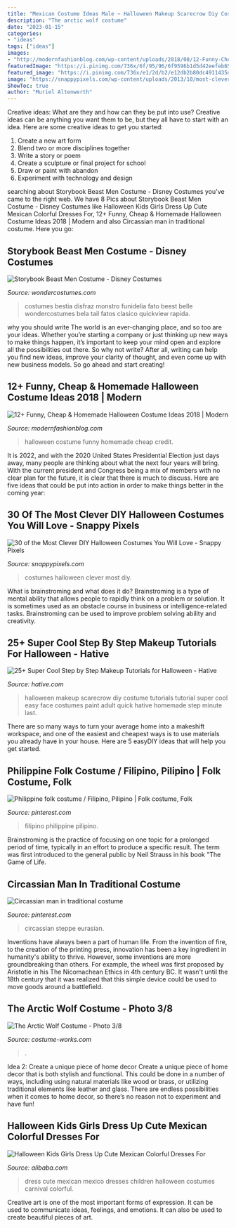 ```yaml
---
title: "Mexican Costume Ideas Male ~ Halloween Makeup Scarecrow Diy Costume Tutorials Tutorial Super Cool Easy Face Costumes Paint Adult Quick Hative Homemade Step Minute Last"
description: "The arctic wolf costume"
date: "2023-01-15"
categories:
- "ideas"
tags: ["ideas"]
images:
- "http://modernfashionblog.com/wp-content/uploads/2018/08/12-Funny-Cheap-Homemade-Halloween-Costume-Ideas-2018-13.jpg"
featuredImage: "https://i.pinimg.com/736x/6f/95/96/6f9596b1d5d42eefeb6569fd970a8306.jpg"
featured_image: "https://i.pinimg.com/736x/e1/2d/b2/e12db2b80dc4911435d2d48c980f6be2.jpg"
image: "https://snappypixels.com/wp-content/uploads/2013/10/most-clever-halloween-costumes-ever-27.jpg"
ShowToc: true
author: "Muriel Altenwerth"
---
```



Creative ideas: What are they and how can they be put into use?
Creative ideas can be anything you want them to be, but they all have to start with an idea. Here are some creative ideas to get you started: 
1. Create a new art form 
2. Blend two or more disciplines together 
3. Write a story or poem 
4. Create a sculpture or final project for school 
5. Draw or paint with abandon 
6. Experiment with technology and design 

	

		
searching about Storybook Beast Men Costume - Disney Costumes you've came to the right web. We have 8 Pics about Storybook Beast Men Costume - Disney Costumes like Halloween Kids Girls Dress Up Cute Mexican Colorful Dresses For, 12+ Funny, Cheap &amp; Homemade Halloween Costume Ideas 2018 | Modern and also Circassian man in traditional costume. Here you go:
		
    
## Storybook Beast Men Costume - Disney Costumes

<img loading=lazy src="https://img.wondercostumes.com/products/17-3/beast-men-costume.jpg" onerror="this.onerror=null;this.src='https://tse3.mm.bing.net/th?id=OIP.uY0t-WHznOkv_UiAowIVuQHaKX&amp;pid=15.1';" alt="Storybook Beast Men Costume - Disney Costumes">

_Source: wondercostumes.com_

>costumes bestia disfraz monstro funidelia fato beest belle wondercostumes bela tail fatos clasico quickview rapida. 

	

why you should write
The world is an ever-changing place, and so too are your ideas. Whether you’re starting a company or just thinking up new ways to make things happen, it’s important to keep your mind open and explore all the possibilities out there. So why not write? After all, writing can help you find new ideas, improve your clarity of thought, and even come up with new business models. So go ahead and start creating!

    
## 12+ Funny, Cheap &amp; Homemade Halloween Costume Ideas 2018 | Modern

<img loading=lazy src="http://modernfashionblog.com/wp-content/uploads/2018/08/12-Funny-Cheap-Homemade-Halloween-Costume-Ideas-2018-13.jpg" onerror="this.onerror=null;this.src='https://tse3.mm.bing.net/th?id=OIP.Sc0gCTtOHyvynAWbmrUgIQHaML&amp;pid=15.1';" alt="12+ Funny, Cheap &amp; Homemade Halloween Costume Ideas 2018 | Modern">

_Source: modernfashionblog.com_

>halloween costume funny homemade cheap credit. 

	

It is 2022, and with the 2020 United States Presidential Election just days away, many people are thinking about what the next four years will bring. With the current president and Congress being a mix of members with no clear plan for the future, it is clear that there is much to discuss. Here are five ideas that could be put into action in order to make things better in the coming year: 

    
## 30 Of The Most Clever DIY Halloween Costumes You Will Love - Snappy Pixels

<img loading=lazy src="https://snappypixels.com/wp-content/uploads/2013/10/most-clever-halloween-costumes-ever-27.jpg" onerror="this.onerror=null;this.src='https://tse4.mm.bing.net/th?id=OIP.CvqAwfwmJdFkaXlA03n_bgAAAA&amp;pid=15.1';" alt="30 of the Most Clever DIY Halloween Costumes You Will Love - Snappy Pixels">

_Source: snappypixels.com_

>costumes halloween clever most diy. 

	

What is brainstroming and what does it do?
Brainstroming is a type of mental ability that allows people to rapidly think on a problem or solution. It is sometimes used as an obstacle course in business or intelligence-related tasks. Brainstroming can be used to improve problem solving ability and creativity.

    
## 25+ Super Cool Step By Step Makeup Tutorials For Halloween - Hative

<img loading=lazy src="http://hative.com/wp-content/uploads/2015/10/costume-ideas-tutorials/21-diy-costume-ideas-tutorials-for-halloween.jpg" onerror="this.onerror=null;this.src='https://tse2.mm.bing.net/th?id=OIP.E9-CMhIV-2Kc8TsgXIbovwHaOA&amp;pid=15.1';" alt="25+ Super Cool Step by Step Makeup Tutorials for Halloween - Hative">

_Source: hative.com_

>halloween makeup scarecrow diy costume tutorials tutorial super cool easy face costumes paint adult quick hative homemade step minute last. 

	

There are so many ways to turn your average home into a makeshift workspace, and one of the easiest and cheapest ways is to use materials you already have in your house. Here are 5 easyDIY ideas that will help you get started.

    
## Philippine Folk Costume / Filipino, Pilipino | Folk Costume, Folk

<img loading=lazy src="https://i.pinimg.com/736x/6f/95/96/6f9596b1d5d42eefeb6569fd970a8306.jpg" onerror="this.onerror=null;this.src='https://tse2.mm.bing.net/th?id=OIP.hKPUYn_RxdMpSjBQv90EEAHaK2&amp;pid=15.1';" alt="Philippine folk costume / Filipino, Pilipino | Folk costume, Folk">

_Source: pinterest.com_

>filipino philippine pilipino. 

	

Brainstroming is the practice of focusing on one topic for a prolonged period of time, typically in an effort to produce a specific result. The term was first introduced to the general public by Neil Strauss in his book "The Game of Life.

    
## Circassian Man In Traditional Costume

<img loading=lazy src="https://i.pinimg.com/736x/e1/2d/b2/e12db2b80dc4911435d2d48c980f6be2.jpg" onerror="this.onerror=null;this.src='https://tse4.mm.bing.net/th?id=OIP.vAcxbtTdYO5JbW0KA0kGnwHaLn&amp;pid=15.1';" alt="Circassian man in traditional costume">

_Source: pinterest.com_

>circassian steppe eurasian. 

	

Inventions have always been a part of human life. From the invention of fire, to the creation of the printing press, innovation has been a key ingredient in humanity's ability to thrive. However, some inventions are more groundbreaking than others. For example, the wheel was first proposed by Aristotle in his The Nicomachean Ethics in 4th century BC. It wasn't until the 18th century that it was realized that this simple device could be used to move goods around a battlefield.

    
## The Arctic Wolf Costume - Photo 3/8

<img loading=lazy src="https://photos.costume-works.com/full/the_arctic_wolf1.jpg" onerror="this.onerror=null;this.src='https://tse1.mm.bing.net/th?id=OIP.pqyMLiJpErewTLkxKnAWjgHaKv&amp;pid=15.1';" alt="The Arctic Wolf Costume - Photo 3/8">

_Source: costume-works.com_

>. 

	

Idea 2: Create a unique piece of home decor
Create a unique piece of home decor that is both stylish and functional. This could be done in a number of ways, including using natural materials like wood or brass, or utilizing traditional elements like leather and glass. There are endless possibilities when it comes to home decor, so there’s no reason not to experiment and have fun!

    
## Halloween Kids Girls Dress Up Cute Mexican Colorful Dresses For

<img loading=lazy src="https://sc01.alicdn.com/kf/H6cfd7c56b885466fb1b8a4cf1741807a8/230522341/H6cfd7c56b885466fb1b8a4cf1741807a8.jpg" onerror="this.onerror=null;this.src='https://tse3.mm.bing.net/th?id=OIP.-AP6nm45bvQyJYks2vP0JQHaHa&amp;pid=15.1';" alt="Halloween Kids Girls Dress Up Cute Mexican Colorful Dresses For">

_Source: alibaba.com_

>dress cute mexican mexico dresses children halloween costumes carnival colorful. 

	

Creative art is one of the most important forms of expression. It can be used to communicate ideas, feelings, and emotions. It can also be used to create beautiful pieces of art.

